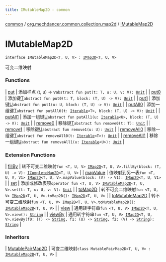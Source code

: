```yaml
---
title: IMutableMap2D - common
---
```


[common](../../index.html) / [org.mechdancer.common.collection.map2d](../index.html) / [IMutableMap2D](./index.html)

# IMutableMap2D

`interface IMutableMap2D<T, U, V> : `[`IMap2D`](../-i-map2-d/index.html)`<T, U, V>`

可变二维映射

### Functions

| [put](put.html) | 添加样点 (t, u) -&gt; v`abstract fun put(t: T, u: U, v: V): `[`Unit`](https://kotlinlang.org/api/latest/jvm/stdlib/kotlin/-unit/index.html) |
| [put0](put0.html) | 添加键[T](index.html#T)`abstract fun put0(t: T, block: (T, U) -> V): `[`Unit`](https://kotlinlang.org/api/latest/jvm/stdlib/kotlin/-unit/index.html) |
| [put1](put1.html) | 添加键[U](index.html#U)`abstract fun put1(u: U, block: (T, U) -> V): `[`Unit`](https://kotlinlang.org/api/latest/jvm/stdlib/kotlin/-unit/index.html) |
| [putAll0](put-all0.html) | 添加一组键[T](index.html#T)`abstract fun putAll0(t: `[`Iterable`](https://kotlinlang.org/api/latest/jvm/stdlib/kotlin.collections/-iterable/index.html)`<T>, block: (T, U) -> V): `[`Unit`](https://kotlinlang.org/api/latest/jvm/stdlib/kotlin/-unit/index.html) |
| [putAll1](put-all1.html) | 添加一组键[U](index.html#U)`abstract fun putAll1(u: `[`Iterable`](https://kotlinlang.org/api/latest/jvm/stdlib/kotlin.collections/-iterable/index.html)`<U>, block: (T, U) -> V): `[`Unit`](https://kotlinlang.org/api/latest/jvm/stdlib/kotlin/-unit/index.html) |
| [remove0](remove0.html) | 移除键[T](index.html#T)`abstract fun remove0(t: T): `[`Unit`](https://kotlinlang.org/api/latest/jvm/stdlib/kotlin/-unit/index.html) |
| [remove1](remove1.html) | 移除键[U](index.html#U)`abstract fun remove1(u: U): `[`Unit`](https://kotlinlang.org/api/latest/jvm/stdlib/kotlin/-unit/index.html) |
| [removeAll0](remove-all0.html) | 移除一组键[T](index.html#T)`abstract fun removeAll0(t: `[`Iterable`](https://kotlinlang.org/api/latest/jvm/stdlib/kotlin.collections/-iterable/index.html)`<T>): `[`Unit`](https://kotlinlang.org/api/latest/jvm/stdlib/kotlin/-unit/index.html) |
| [removeAll1](remove-all1.html) | 移除一组键[U](index.html#U)`abstract fun removeAll1(u: `[`Iterable`](https://kotlinlang.org/api/latest/jvm/stdlib/kotlin.collections/-iterable/index.html)`<U>): `[`Unit`](https://kotlinlang.org/api/latest/jvm/stdlib/kotlin/-unit/index.html) |

### Extension Functions

| [fillBy](../fill-by.html) | 转不可变二维映射`fun <T, U, V> `[`IMap2D`](../-i-map2-d/index.html)`<T, U, V>.fillBy(block: (T, U) -> V): `[`ICompleteMap2D`](../-i-complete-map2-d/index.html)`<T, U, V>` |
| [mapValue](../map-value.html) | 值映射到另一表`fun <T, U, V, V1> `[`IMap2D`](../-i-map2-d/index.html)`<T, U, V>.mapValue(block: (V) -> V1): `[`IMap2D`](../-i-map2-d/index.html)`<T, U, V1>` |
| [set](../set.html) | 添加或修改表项`operator fun <T, U, V> `[`IMutableMap2D`](./index.html)`<T, U, V>.set(t: T, u: U, v: V): `[`Unit`](https://kotlinlang.org/api/latest/jvm/stdlib/kotlin/-unit/index.html) |
| [toMap2D](../to-map2-d.html) | 转不可变二维映射`fun <T, U, V> `[`IMap2D`](../-i-map2-d/index.html)`<T, U, V>.toMap2D(): `[`IMap2D`](../-i-map2-d/index.html)`<T, U, V>` |
| [toMutableMap2D](../to-mutable-map2-d.html) | 转不可变二维映射`fun <T, U, V> `[`IMap2D`](../-i-map2-d/index.html)`<T, U, V>.toMutableMap2D(): `[`IMutableMap2D`](./index.html)`<T, U, V>` |
| [view](../view.html) | 通用转字符串`fun <T, U, V> `[`IMap2D`](../-i-map2-d/index.html)`<T, U, V>.view(): `[`String`](https://kotlinlang.org/api/latest/jvm/stdlib/kotlin/-string/index.html) |
| [viewBy](../view-by.html) | 通用转字符串`fun <T, U, V> `[`IMap2D`](../-i-map2-d/index.html)`<T, U, V>.viewBy(f0: (T) -> `[`String`](https://kotlinlang.org/api/latest/jvm/stdlib/kotlin/-string/index.html)`, f1: (U) -> `[`String`](https://kotlinlang.org/api/latest/jvm/stdlib/kotlin/-string/index.html)`, f2: (V) -> `[`String`](https://kotlinlang.org/api/latest/jvm/stdlib/kotlin/-string/index.html)`): `[`String`](https://kotlinlang.org/api/latest/jvm/stdlib/kotlin/-string/index.html) |

### Inheritors

| [MutablePairMap2D](../-mutable-pair-map2-d/index.html) | 可变二维映射`class MutablePairMap2D<T, U, V> : `[`IMutableMap2D`](./index.html)`<T, U, V>` |

